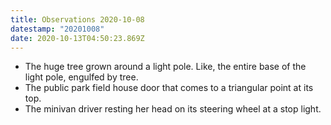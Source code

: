 ```yaml
---
title: Observations 2020-10-08
datestamp: "20201008"
date: 2020-10-13T04:50:23.869Z
---
```

- The huge tree grown around a light pole. Like, the entire base of the light pole, engulfed by tree.
- The public park field house door that comes to a triangular point at its top.
- The minivan driver resting her head on its steering wheel at a stop light.